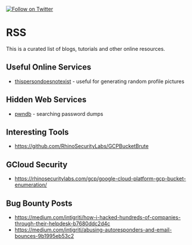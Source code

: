 [![Follow on Twitter](https://img.shields.io/twitter/follow/pownjs.svg?logo=twitter)](https://twitter.com/pownjs)

# RSS

This is a  curated list of blogs, tutorials and other online resources.

## Useful Online Services

* [thispersondoesnotexist](https://thispersondoesnotexist.com/) - useful for generating random profile pictures

## Hidden Web Services

* [pwndb](http://pwndb2am4tzkvold.onion/) - searching password dumps

## Interesting Tools

* https://github.com/RhinoSecurityLabs/GCPBucketBrute

## GCloud Security

* https://rhinosecuritylabs.com/gcp/google-cloud-platform-gcp-bucket-enumeration/

## Bug Bounty Posts

* https://medium.com/intigriti/how-i-hacked-hundreds-of-companies-through-their-helpdesk-b7680ddc2d4c
* https://medium.com/intigriti/abusing-autoresponders-and-email-bounces-9b1995eb53c2

